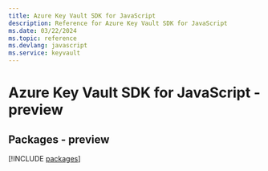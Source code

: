 ```yaml
---
title: Azure Key Vault SDK for JavaScript
description: Reference for Azure Key Vault SDK for JavaScript
ms.date: 03/22/2024
ms.topic: reference
ms.devlang: javascript
ms.service: keyvault
---
```

# Azure Key Vault SDK for JavaScript - preview
## Packages - preview
[!INCLUDE [packages](key-vault-index.md)]